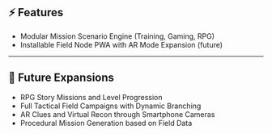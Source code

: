 ## ⚡ Features
- Modular Mission Scenario Engine (Training, Gaming, RPG)
- Installable Field Node PWA with AR Mode Expansion (future)

---

## 🚀 Future Expansions
- RPG Story Missions and Level Progression
- Full Tactical Field Campaigns with Dynamic Branching
- AR Clues and Virtual Recon through Smartphone Cameras
- Procedural Mission Generation based on Field Data